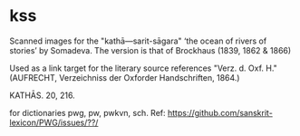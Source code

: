 # kss

Scanned images for the
"kathā—sarit-sāgara" ‘the ocean of rivers of stories’ by Somadeva.
The version is that of Brockhaus (1839, 1862 & 1866)

Used as a link target for the literary source references
"Verz. d. Oxf. H." (AUFRECHT, Verzeichniss der Oxforder Handschriften, 1864.)

<ls>KATHĀS. 20, 216.</ls>

for dictionaries pwg, pw, pwkvn, sch.
Ref: https://github.com/sanskrit-lexicon/PWG/issues/??/
